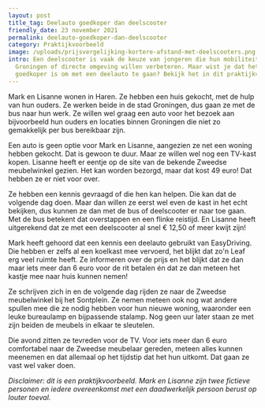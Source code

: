 ```yaml
---
layout: post
title_tag: Deelauto goedkoper dan deelscooter
friendly_date: 23 november 2021
permalink: deelauto-goedkoper-dan-deelscooter
category: Praktijkvoorbeeld
image: /uploads/prijsvergelijking-kortere-afstand-met-deelscooters.png
intro: Een deelscooter is vaak de keuze van jongeren die hun mobiliteit binnen
  Groningen of directe omgeving willen verbeteren. Maar wist je dat het vaak
  goedkoper is om met een deelauto te gaan? Bekijk het in dit praktijkvoorbeeld.
---
```

Mark en Lisanne wonen in Haren. Ze hebben een huis gekocht, met de hulp van hun ouders. Ze werken beide in de stad Groningen, dus gaan ze met de bus naar hun werk. Ze willen wel graag een auto voor het bezoek aan bijvoorbeeld hun ouders en locaties binnen Groningen die niet zo gemakkelijk per bus bereikbaar zijn.

Een auto is geen optie voor Mark en Lisanne, aangezien ze net een woning hebben gekocht. Dat is gewoon te duur. Maar ze willen wel nog een TV-kast kopen. Lisanne heeft er eentje op de site van de bekende Zweedse meubelwinkel gezien. Het kan worden bezorgd, maar dat kost 49 euro! Dat hebben ze er niet voor over.

Ze hebben een kennis gevraagd of die hen kan helpen. Die kan dat de volgende dag doen. Maar dan willen ze eerst wel even de kast in het echt bekijken, dus kunnen ze dan met de bus of deelscooter er naar toe gaan. Met de bus betekent dat overstappen en een flinke reistijd. En Lisanne heeft uitgerekend dat ze met een deelscooter al snel € 12,50 of meer kwijt zijn!

Mark heeft gehoord dat een kennis een deelauto gebruikt van EasyDriving. Die hebben er zelfs al een koelkast mee vervoerd, het blijkt dat zo'n Leaf erg veel ruimte heeft. Ze informeren over de prijs en het blijkt dat ze dan maar iets meer dan 6 euro voor de rit betalen én dat ze dan meteen het kastje mee naar huis kunnen nemen!

Ze schrijven zich in en de volgende dag rijden ze naar de Zweedse meubelwinkel bij het Sontplein. Ze nemen meteen ook nog wat andere spullen mee die ze nodig hebben voor hun nieuwe woning, waaronder een leuke bureaulamp en bijpassende stalamp. Nog geen uur later staan ze met zijn beiden de meubels in elkaar te sleutelen.

Die avond zitten ze tevreden voor de TV. Voor iets meer dan 6 euro comfortabel naar de Zweedse meubelaar gereden, meteen alles kunnen meenemen en dat allemaal op het tijdstip dat het hun uitkomt. Dat gaan ze vast wel vaker doen.

*Disclaimer: dit is een praktijkvoorbeeld. Mark en Lisanne zijn twee fictieve personen en iedere overeenkomst met een daadwerkelijk persoon berust op louter toeval.*